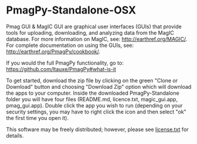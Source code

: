 # PmagPy-Standalone-OSX
Pmag GUI & MagIC GUI are graphical user interfaces (GUIs) that provide tools for uploading, downloading, and analyzing data from the MagIC database. For more information on MagIC, see: http://earthref.org/MAGIC/. For complete documentation on using the GUIs, see: http://earthref.org/PmagPy/cookbook/.

If you would the full PmagPy functionality, go to: https://github.com/ltauxe/PmagPy#what-is-it

To get started, download the zip file by clicking on the green "Clone or Download" button and choosing "Download Zip" option which will download the apps to your computer. Inside the downloaded PmagPy-Standalone folder you will have four files (README.md, licence.txt, magic_gui.app, pmag_gui.app). Double click the app you wish to run (depending on your security settings, you may have to right click the icon and then select "ok" the first time you open it).

This software may be freely distributed; however, please see [license.txt](https://github.com/moonshoes87/PmagPy-Standalone-OSX/blob/master/license.txt) for details.  
